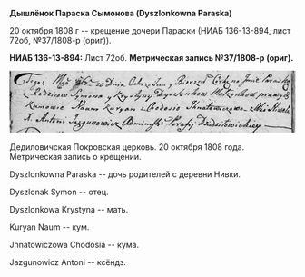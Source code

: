 **Дышлёнок Параска Сымонова (Dyszlonkowna Paraska)**

20 октября 1808 г -- крещение дочери Параски (НИАБ 136-13-894, лист
72об, №37/1808-р (ориг)).

**НИАБ 136-13-894:** Лист 72об. **Метрическая запись №37/1808-р
(ориг).**

![](./media/5a28766926086d95214e7c8e99de58a1dbeefa07.png)

Дедиловичская Покровская церковь. 20 октября 1808 года. Метрическая
запись о крещении.

Dyszlonkowna Paraska -- дочь родителей с деревни Нивки.

Dyszlonak Symon -- отец.

Dyszlonkowa Krystyna -- мать.

Kuryan Naum -- кум.

Jhnatowiczowa Chodosia -- кума.

Jazgunowicz Antoni -- ксёндз.
